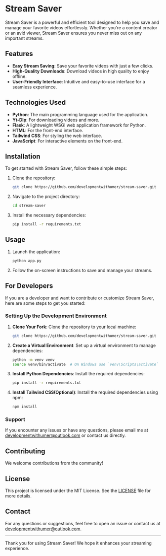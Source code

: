 # Stream Saver

Stream Saver is a powerful and efficient tool designed to help you save and manage your favorite videos effortlessly. Whether you're a content creator or an avid viewer, Stream Saver ensures you never miss out on any important streams.

## Features

- **Easy Stream Saving**: Save your favorite videos with just a few clicks.
- **High-Quality Downloads**: Download videos in high quality to enjoy offline.
- **User-Friendly Interface**: Intuitive and easy-to-use interface for a seamless experience.

## Technologies Used

- **Python**: The main programming language used for the application.
- **Yt-Dlp**: For downloading videos and more.
- **Flask**: A lightweight WSGI web application framework for Python.
- **HTML**: For the front-end interface.
- **Tailwind CSS**: For styling the web interface.
- **JavaScript**: For interactive elements on the front-end.

## Installation

To get started with Stream Saver, follow these simple steps:

1. Clone the repository:
    ```bash
    git clone https://github.com/developmentwithumer/stream-saver.git
    ```
2. Navigate to the project directory:
    ```bash
    cd stream-saver
    ```
3. Install the necessary dependencies:
    ```bash
    pip install -r requirements.txt
    ```

## Usage

1. Launch the application:
    ```bash
    python app.py
    ```
2. Follow the on-screen instructions to save and manage your streams.

## For Developers

If you are a developer and want to contribute or customize Stream Saver, here are some steps to get you started:

### Setting Up the Development Environment

1. **Clone Your Fork**: Clone the repository to your local machine:
    ```bash
    git clone https://github.com/developmentwithumer/stream-saver.git
    ```
2. **Create a Virtual Environment**: Set up a virtual environment to manage dependencies:
    ```bash
    python -m venv venv
    source venv/bin/activate  # On Windows use `venv\Scripts\activate`
    ```
3. **Install Python Dependencies**: Install the required dependencies:
    ```bash
    pip install -r requirements.txt
    ```
4. **Install Tailwind CSS(Optional)**: Install the required dependencies using npm:
    ```bash
    npm install
    ```

### Support

If you encounter any issues or have any questions, please email me at [developmentwithumer@outlook.com](mailto:developmentwithumer@outlook.com) or contact us directly.

## Contributing

We welcome contributions from the community!

## License

This project is licensed under the MIT License. See the [LICENSE](LICENSE) file for more details.

## Contact

For any questions or suggestions, feel free to open an issue or contact us at [developmentwithumer@outlook.com](mailto:developmentwithumer@outlook.com).

---

Thank you for using Stream Saver! We hope it enhances your streaming experience.